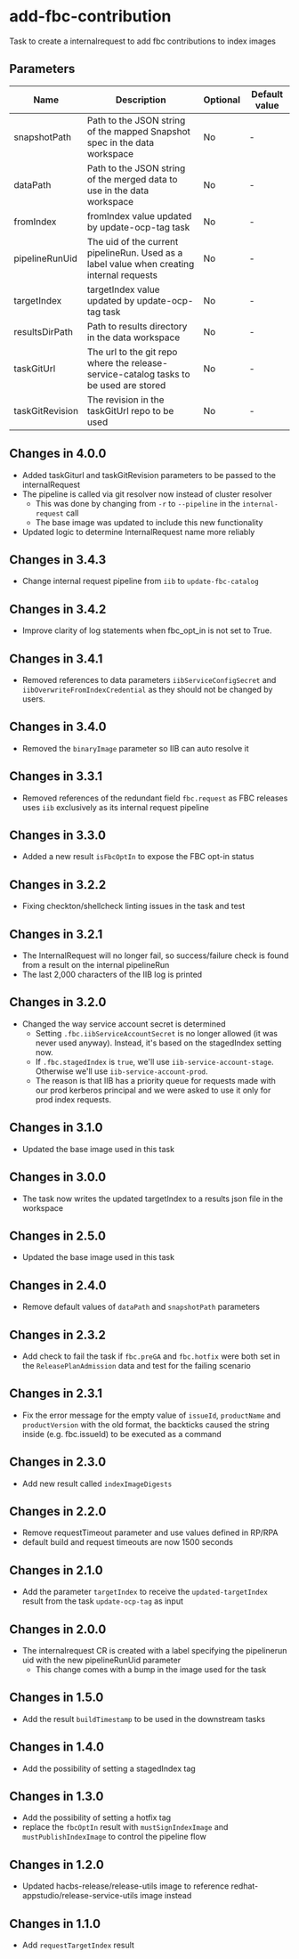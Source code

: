 # add-fbc-contribution

Task to create a internalrequest to add fbc contributions to index images

## Parameters

| Name            | Description                                                                               | Optional | Default value        |
|-----------------|-------------------------------------------------------------------------------------------|----------|----------------------|
| snapshotPath    | Path to the JSON string of the mapped Snapshot spec in the data workspace                 | No       | -                    |
| dataPath        | Path to the JSON string of the merged data to use in the data workspace                   | No       | -                    |
| fromIndex       | fromIndex value updated by update-ocp-tag task                                            | No       | -                    |
| pipelineRunUid  | The uid of the current pipelineRun. Used as a label value when creating internal requests | No       | -                    |
| targetIndex     | targetIndex value updated by update-ocp-tag task                                          | No       | -                    |
| resultsDirPath  | Path to results directory in the data workspace                                           | No       | -                    |
| taskGitUrl      | The url to the git repo where the release-service-catalog tasks to be used are stored     | No       | -                    |
| taskGitRevision | The revision in the taskGitUrl repo to be used                                            | No       | -                    |

## Changes in 4.0.0
* Added taskGiturl and taskGitRevision parameters to be passed to the internalRequest
* The pipeline is called via git resolver now instead of cluster resolver
  * This was done by changing from `-r` to `--pipeline` in the `internal-request` call
  * The base image was updated to include this new functionality
* Updated logic to determine InternalRequest name more reliably

## Changes in 3.4.3
* Change internal request pipeline from `iib` to `update-fbc-catalog`

## Changes in 3.4.2
* Improve clarity of log statements when fbc_opt_in is not set to True.

## Changes in 3.4.1
* Removed references to data parameters `iibServiceConfigSecret` and `iibOverwriteFromIndexCredential` as
  they should not be changed by users.

## Changes in 3.4.0
* Removed the `binaryImage` parameter so IIB can auto resolve it

## Changes in 3.3.1
* Removed references of the redundant field `fbc.request` as FBC releases uses `iib` exclusively as its internal request pipeline

## Changes in 3.3.0
* Added a new result `isFbcOptIn` to expose the FBC opt-in status

## Changes in 3.2.2
* Fixing checkton/shellcheck linting issues in the task and test

## Changes in 3.2.1
* The InternalRequest will no longer fail, so success/failure check is found from a result on the internal pipelineRun
* The last 2,000 characters of the IIB log is printed

## Changes in 3.2.0
* Changed the way service account secret is determined
  * Setting `.fbc.iibServiceAccountSecret` is no longer allowed (it was never used anyway). Instead, it's based on the stagedIndex setting now.
  * If `.fbc.stagedIndex` is `true`, we'll use `iib-service-account-stage`.
    Otherwise we'll use `iib-service-account-prod`.
  * The reason is that IIB has a priority queue for requests made with our prod
    kerberos principal and we were asked to use it only for prod index requests.

## Changes in 3.1.0
* Updated the base image used in this task

## Changes in 3.0.0
* The task now writes the updated targetIndex to a results json file in the workspace

## Changes in 2.5.0
* Updated the base image used in this task

## Changes in 2.4.0
* Remove default values of `dataPath` and `snapshotPath` parameters

## Changes in 2.3.2
* Add check to fail the task if `fbc.preGA` and `fbc.hotfix` were both set in the `ReleasePlanAdmission` data and
  test for the failing scenario

## Changes in 2.3.1
* Fix the error message for the empty value of `issueId`, `productName` and `productVersion`
  with the old format, the backticks caused the string inside (e.g. fbc.issueId) to be executed as a command

## Changes in 2.3.0
* Add new result called `indexImageDigests`

## Changes in 2.2.0
* Remove requestTimeout parameter and use values defined in RP/RPA
* default build and request timeouts are now 1500 seconds

## Changes in 2.1.0
* Add the parameter `targetIndex` to receive the `updated-targetIndex` result from
  the task `update-ocp-tag` as input

## Changes in 2.0.0
* The internalrequest CR is created with a label specifying the pipelinerun uid with the new pipelineRunUid parameter
  * This change comes with a bump in the image used for the task

## Changes in 1.5.0
* Add the result `buildTimestamp` to be used in the downstream tasks

## Changes in 1.4.0
* Add the possibility of setting a stagedIndex tag

## Changes in 1.3.0
* Add the possibility of setting a hotfix tag
* replace the `fbcOptIn` result with `mustSignIndexImage` and `mustPublishIndexImage`
  to control the pipeline flow

## Changes in 1.2.0
* Updated hacbs-release/release-utils image to reference redhat-appstudio/release-service-utils image instead

## Changes in 1.1.0
* Add `requestTargetIndex` result
